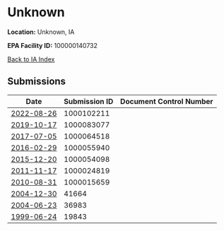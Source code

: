 # Unknown

**Location:** Unknown, IA

**EPA Facility ID:** 100000140732

[Back to IA Index](../../index.md)

## Submissions

| Date | Submission ID | Document Control Number |
|------|--------------|-------------------------|
| [2022-08-26](submissions/1000102211.md) | 1000102211 |  |
| [2019-10-17](submissions/1000083077.md) | 1000083077 |  |
| [2017-07-05](submissions/1000064518.md) | 1000064518 |  |
| [2016-02-29](submissions/1000055940.md) | 1000055940 |  |
| [2015-12-20](submissions/1000054098.md) | 1000054098 |  |
| [2011-11-17](submissions/1000024819.md) | 1000024819 |  |
| [2010-08-31](submissions/1000015659.md) | 1000015659 |  |
| [2004-12-30](submissions/41664.md) | 41664 |  |
| [2004-06-23](submissions/36983.md) | 36983 |  |
| [1999-06-24](submissions/19843.md) | 19843 |  |
